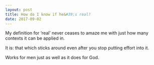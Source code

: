 ```yaml
---
layout: post
title: How do I know if he&#39;s real?
date: 2017-09-02
---
```


<p>My definition for ‘real’ never ceases to amaze me with just how many contexts it can be applied in.</p><p>It is: that which sticks around even after you stop putting effort into it.</p><p>Works for men just as well as it does for God.</p>
